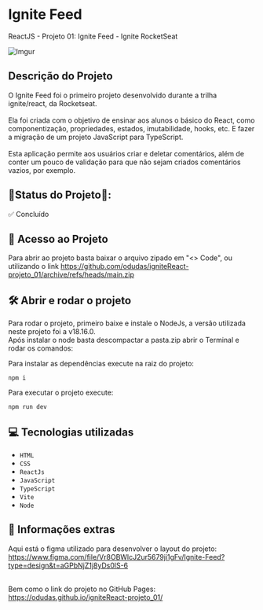 # Ignite Feed

ReactJS - Projeto 01: Ignite Feed - Ignite RocketSeat

![Imgur](https://i.imgur.com/6wDMrIf.jpg)

## Descrição do Projeto

O Ignite Feed foi o primeiro projeto desenvolvido durante a trilha ignite/react, da Rocketseat.<br>
<br>
Ela foi criada com o objetivo de ensinar aos alunos o básico do React, como componentização, propriedades, estados, imutabilidade, hooks, etc. E fazer a migração de um projeto JavaScript para TypeScript.<br>
<br>
Esta aplicação permite aos usuários criar e deletar comentários, além de conter um pouco de validação para que não sejam criados comentários vazios, por exemplo.

## 📍Status do Projeto📍:

✅ Concluído

## 📁 Acesso ao Projeto

Para abrir ao projeto basta baixar o arquivo zipado em "<> Code", ou utilizando o link https://github.com/odudas/igniteReact-projeto_01/archive/refs/heads/main.zip

## 🛠️ Abrir e rodar o projeto

Para rodar o projeto, primeiro baixe e instale o NodeJs, a versão utilizada neste projeto foi a v18.16.0. <br/>
Após instalar o node basta descompactar a pasta.zip abrir o Terminal e rodar os comandos:

Para instalar as dependências execute na raiz do projeto:

```
npm i
```

Para executar o projeto execute:

```
npm run dev
```

## 💻 Tecnologias utilizadas

- `HTML`
- `CSS`
- `ReactJs`
- `JavaScript`
- `TypeScript`
- `Vite`
- `Node`

## 📢 Informações extras

Aqui está o figma utilizado para desenvolver o layout do projeto: https://www.figma.com/file/Vr8OBWlcJ2ur5679ji1gFv/Ignite-Feed?type=design&t=aGPbNjZ1j8yDs0lS-6 <br />
<br />

Bem como o link do projeto no GitHub Pages: https://odudas.github.io/igniteReact-projeto_01/
